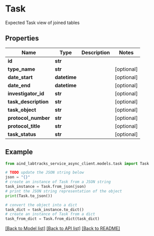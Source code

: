 # Task

Expected Task view of joined tables

## Properties

Name | Type | Description | Notes
------------ | ------------- | ------------- | -------------
**id** | **str** |  | 
**type_name** | **str** |  | [optional] 
**date_start** | **datetime** |  | [optional] 
**date_end** | **datetime** |  | [optional] 
**investigator_id** | **str** |  | [optional] 
**task_description** | **str** |  | [optional] 
**task_object** | **str** |  | [optional] 
**protocol_number** | **str** |  | [optional] 
**protocol_title** | **str** |  | [optional] 
**task_status** | **str** |  | [optional] 

## Example

```python
from aind_labtracks_service_async_client.models.task import Task

# TODO update the JSON string below
json = "{}"
# create an instance of Task from a JSON string
task_instance = Task.from_json(json)
# print the JSON string representation of the object
print(Task.to_json())

# convert the object into a dict
task_dict = task_instance.to_dict()
# create an instance of Task from a dict
task_from_dict = Task.from_dict(task_dict)
```
[[Back to Model list]](../README.md#documentation-for-models) [[Back to API list]](../README.md#documentation-for-api-endpoints) [[Back to README]](../README.md)


